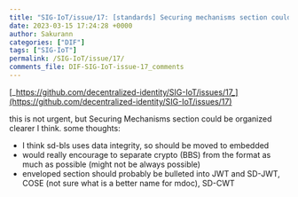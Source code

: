 ```yaml
---
title: "SIG-IoT/issue/17: [standards] Securing mechanisms section could be structured better "
date: 2023-03-15 17:24:28 +0000
author: Sakurann
categories: ["DIF"]
tags: ["SIG-IoT"]
permalink: /SIG-IoT/issue/17/
comments_file: DIF-SIG-IoT-issue-17_comments
---
```


[_https://github.com/decentralized-identity/SIG-IoT/issues/17_](https://github.com/decentralized-identity/SIG-IoT/issues/17)

this is not urgent, but Securing Mechanisms section could be organized clearer I think. some thoughts:

- I think sd-bls uses data integrity, so should be moved to embedded
- would really encourage to separate crypto (BBS) from the format as much as possible (might not be always possible)
- enveloped section should probably be bulleted into JWT and SD-JWT, COSE (not sure what is a better name for mdoc), SD-CWT
